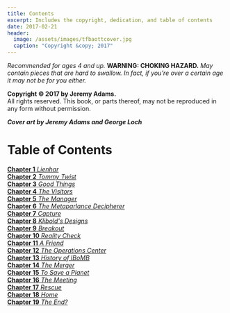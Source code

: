 ```yaml
---
title: Contents
excerpt: Includes the copyright, dedication, and table of contents
date: 2017-02-21
header:
  image: /assets/images/tfbaottcover.jpg
  caption: "Copyright &copy; 2017"
---
```


*Recommended for ages 4 and up.* **WARNING: CHOKING HAZARD.** *May contain pieces that are hard to swallow. In fact, if you're over a certain age it may not be for you either.* 


**Copyright &copy; 2017 by Jeremy Adams.**<br>
All rights reserved. This book, or parts thereof, may not be reproduced in any form without permission.

**_Cover art by Jeremy Adams and George Loch_**

# Table of Contents

[**Chapter 1** *Lienhar*](http://www.jetadams.com/tfbaott/chapter1/)<br>
[**Chapter 2** *Tommy Twist*](http://www.jetadams.com/tfbaott/chapter2/)<br>
[**Chapter 3** *Good Things*](http://www.jetadams.com/tfbaott/chapter3/)<br>
[**Chapter 4** *The Visitors*](http://www.jetadams.com/tfbaott/chapter4/)<br>
[**Chapter 5** *The Manager*](http://www.jetadams.com/tfbaott/chapter5/)<br>
[**Chapter 6** *The Metaparlance Decipherer*](http://www.jetadams.com/tfbaott/chapter6/)<br>
[**Chapter 7** *Capture*](http://www.jetadams.com/tfbaott/chapter7/)<br>
[**Chapter 8** *Klibold's Designs*](http://www.jetadams.com/tfbaott/chapter8/)<br>
[**Chapter 9** *Breakout*](http://www.jetadams.com/tfbaott/chapter9)<br>
[**Chapter 10** *Reality Check*](http://www.jetadams.com/tfbaott/chapter10)<br>
[**Chapter 11** *A Friend*](http://www.jetadams.com/tfbaott/chapter11)<br>
[**Chapter 12** *The Operations Center*](http://www.jetadams.com/tfbaott/chapter12)<br>
[**Chapter 13** *History of IBoMB*](http://www.jetadams.com/tfbaott/chapter13)<br>
[**Chapter 14** *The Merger*](http://www.jetadams.com/tfbaott/chapter14)<br>
[**Chapter 15** *To Save a Planet*](http://www.jetadams.com/tfbaott/chapter15)<br>
[**Chapter 16** *The Meeting*](http://www.jetadams.com/tfbaott/chapter16)<br>
[**Chapter 17** *Rescue*](http://www.jetadams.com/tfbaott/chapter17)<br>
[**Chapter 18** *Home*](http://www.jetadams.com/tfbaott/chapter18)<br>
[**Chapter 19** *The End?*](http://www.jetadams.com/tfbaott/chapter19)<br>

